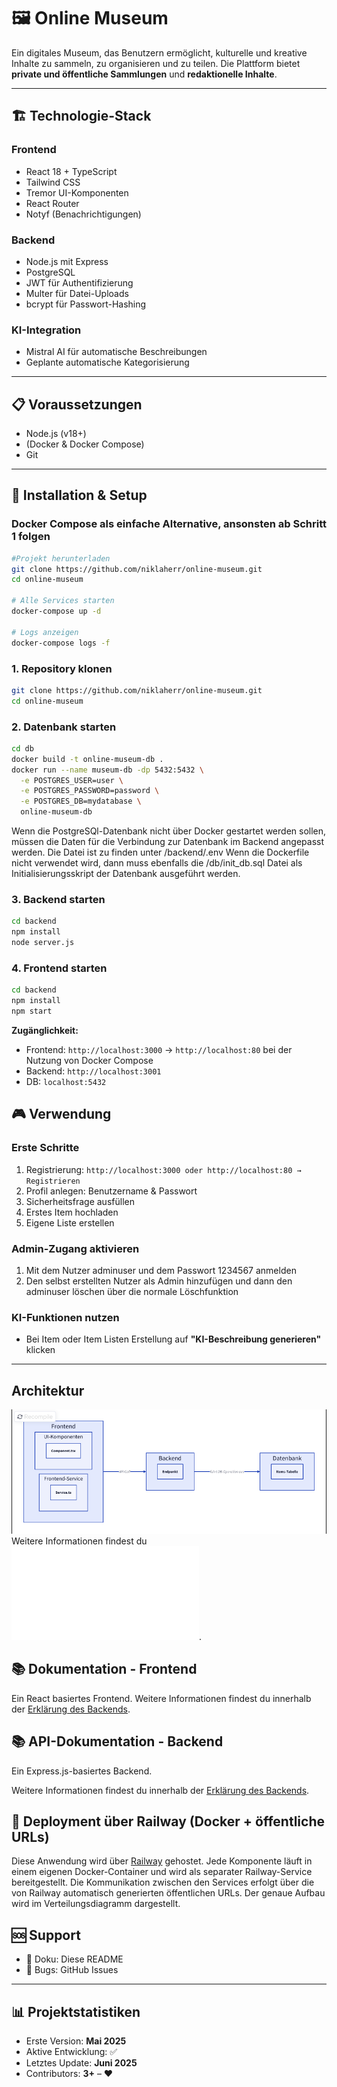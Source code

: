 # 🖼️ Online Museum

Ein digitales Museum, das Benutzern ermöglicht, kulturelle und kreative Inhalte zu sammeln, zu organisieren und zu teilen. Die Plattform bietet **private und öffentliche Sammlungen** und **redaktionelle Inhalte**.

---

## 🏗️ Technologie-Stack

### Frontend

* React 18 + TypeScript
* Tailwind CSS
* Tremor UI-Komponenten
* React Router
* Notyf (Benachrichtigungen)

### Backend

* Node.js mit Express
* PostgreSQL
* JWT für Authentifizierung
* Multer für Datei-Uploads
* bcrypt für Passwort-Hashing

### KI-Integration

* Mistral AI für automatische Beschreibungen
* Geplante automatische Kategorisierung

---

## 📋 Voraussetzungen

* Node.js (v18+)
* (Docker & Docker Compose)
* Git

---

## 🚀 Installation & Setup

### Docker Compose als einfache Alternative, ansonsten ab Schritt 1 folgen

```bash
#Projekt herunterladen
git clone https://github.com/niklaherr/online-museum.git
cd online-museum

# Alle Services starten
docker-compose up -d

# Logs anzeigen
docker-compose logs -f
```

### 1. Repository klonen

```bash
git clone https://github.com/niklaherr/online-museum.git
cd online-museum
```

### 2. Datenbank starten
```bash
cd db
docker build -t online-museum-db .
docker run --name museum-db -dp 5432:5432 \
  -e POSTGRES_USER=user \
  -e POSTGRES_PASSWORD=password \
  -e POSTGRES_DB=mydatabase \
  online-museum-db
```
Wenn die PostgreSQl-Datenbank nicht über Docker gestartet werden sollen, müssen die Daten für die Verbindung zur Datenbank im Backend angepasst werden. Die Datei ist zu finden unter /backend/.env Wenn die Dockerfile nicht verwendet wird, dann muss ebenfalls die /db/init_db.sql Datei als Initialisierungsskript der Datenbank ausgeführt werden.

### 3. Backend starten

```bash
cd backend
npm install
node server.js
```

### 4. Frontend starten

```bash
cd backend
npm install
npm start
```

**Zugänglichkeit:**

* Frontend: `http://localhost:3000` -> `http://localhost:80` bei der Nutzung von Docker Compose
* Backend: `http://localhost:3001`
* DB: `localhost:5432`

## 🎮 Verwendung

### Erste Schritte

1. Registrierung: `http://localhost:3000 oder http://localhost:80 → Registrieren`
2. Profil anlegen: Benutzername & Passwort
3. Sicherheitsfrage ausfüllen
4. Erstes Item hochladen
5. Eigene Liste erstellen

### Admin-Zugang aktivieren

1. Mit dem Nutzer adminuser und dem Passwort 1234567 anmelden
2. Den selbst erstellten Nutzer als Admin hinzufügen und dann den adminuser löschen über die normale Löschfunktion

### KI-Funktionen nutzen

* Bei Item oder Item Listen Erstellung auf **"KI-Beschreibung generieren"** klicken
---

## Architektur

![Architekturdiagramm](./documentation/image.png)
Weitere Informationen findest du ![bei anderen Diagrammen](./documentation/diagramms.md).



## 📚 Dokumentation - Frontend

Ein React basiertes Frontend.
Weitere Informationen findest du innerhalb der [Erklärung des Backends](./documentation/frontend.md).


## 📚 API-Dokumentation - Backend

Ein Express.js-basiertes Backend.

Weitere Informationen findest du innerhalb der [Erklärung des Backends](./documentation/backend.md).

## 🚀 Deployment über Railway (Docker + öffentliche URLs)
Diese Anwendung wird über [Railway](https://railway.com/) gehostet. Jede Komponente läuft in einem eigenen Docker-Container und wird als separater Railway-Service bereitgestellt. Die Kommunikation zwischen den Services erfolgt über die von Railway automatisch generierten öffentlichen URLs. Der genaue Aufbau wird im Verteilungsdiagramm dargestellt.


## 🆘 Support

* 📘 Doku: Diese README
* 🐞 Bugs: GitHub Issues

---

## 📊 Projektstatistiken

* Erste Version: **Mai 2025**
* Aktive Entwicklung: ✅
* Letztes Update: **Juni 2025**
* Contributors: **3+** – ❤️
